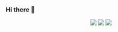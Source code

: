 ### Hi there 👋

<div align="center">
  <img src="https://img.shields.io/badge/Python-3766AB?style=flat-square&logo=Python&logoColor=white"/></a>  
  <img src="https://img.shields.io/badge/.NET-512BD4?style=flat-square&logo=.NET&logoColor=white"/></a>
  <img src="https://img.shields.io/badge/Java-#000000?style=flat-square&logo=.NET&logoColor=white"/></a>
</div>
